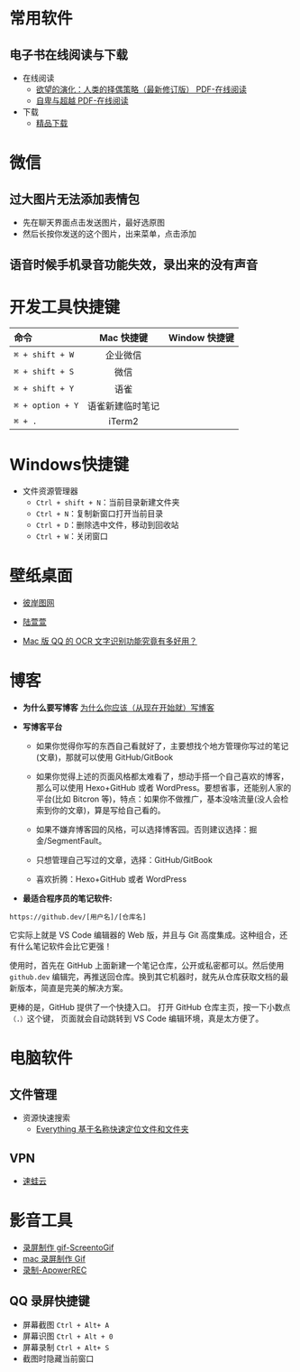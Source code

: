 # 常用软件

## 电子书在线阅读与下载

- 在线阅读
  - [欲望的演化：人类的择偶策略（最新修订版） PDF-在线阅读](http://jxz1.j9p.com/pc/ywdyh.pdf)
  - [自卑与超越 PDF-在线阅读](http://jxz1.j9p.com/pc/zbycy.pdf)
- 下载
  - [精品下载](http://www.j9p.com/down/534329.html)

# 微信

## 过大图片无法添加表情包

- 先在聊天界面点击发送图片，最好选原图
- 然后长按你发送的这个图片，出来菜单，点击添加

## 语音时候手机录音功能失效，录出来的没有声音

# 开发工具快捷键

| 命令             |    Mac 快捷键    | Window 快捷键 |
| :--------------- | :--------------: | ------------: |
| `⌘ + shift + W`  |     企业微信     |
| `⌘ + shift + S`  |       微信       |
| `⌘ + shift + Y`  |       语雀       |
| `⌘ + option + Y` | 语雀新建临时笔记 |
| `⌘ + .`          |      iTerm2      |

# Windows快捷键

- 文件资源管理器
  - `Ctrl + shift + N`：当前目录新建文件夹
  - `Ctrl + N`：复制新窗口打开当前目录
  - `Ctrl + D`：删除选中文件，移动到回收站
  - `Ctrl + W`：关闭窗口

# 壁纸桌面

- [彼岸图网](https://pic.netbian.com/4kdongman/)
- [陆萱萱](https://pic.netbian.com/4kmeinv/index_15.html)

- [Mac 版 QQ 的 OCR 文字识别功能究竟有多好用？](https://www.jianshu.com/p/a5e30639ed39)

# 博客

- **为什么要写博客**
  [为什么你应该（从现在开始就）写博客](http://mindhacks.cn/2009/02/15/why-you-should-start-blogging-now/)

- **写博客平台**

  - 如果你觉得你写的东西自己看就好了，主要想找个地方管理你写过的笔记(文章)，那就可以使用 GitHub/GitBook
  - 如果你觉得上述的页面风格都太难看了，想动手搭一个自己喜欢的博客，那么可以使用 Hexo+GitHub 或者 WordPress。要想省事，还能别人家的平台(比如 Bitcron 等)，特点：如果你不做推广，基本没啥流量(没人会检索到你的文章)，算是写给自己看的。

  - 如果不嫌弃博客园的风格，可以选择博客园。否则建议选择：掘金/SegmentFault。
  - 只想管理自己写过的文章，选择：GitHub/GitBook
  - 喜欢折腾：Hexo+GitHub 或者 WordPress

- **最适合程序员的笔记软件:**

`https://github.dev/[用户名]/[仓库名]`

它实际上就是 VS Code 编辑器的 Web 版，并且与 Git 高度集成。这种组合，还有什么笔记软件会比它更强！

使用时，首先在 GitHub 上面新建一个笔记仓库，公开或私密都可以。然后使用 `github.dev` 编辑完，再推送回仓库。换到其它机器时，就先从仓库获取文档的最新版本，简直是完美的解决方案。

更棒的是，GitHub 提供了一个快捷入口。 打开 GitHub 仓库主页，按一下小数点`（.）`这个键， 页面就会自动跳转到 VS Code 编辑环境，真是太方便了。

# 电脑软件

## 文件管理
- 资源快速搜索
  - [Everything 基于名称快速定位文件和文件夹](https://www.voidtools.com/zh-cn/)

## VPN

- [速蛙云](https://i.ok3.icu/IHJ)

# 影音工具

- [录屏制作 gif-ScreentoGif](https://pc.qq.com/detail/13/detail_23913.html)
- [mac 录屏制作 Gif](https://www.jianshu.com/p/7a54d47b6aa0)
- [录制-ApowerREC]()

## QQ 录屏快捷键

- 屏幕截图 `Ctrl + Alt+ A`
- 屏幕识图 `Ctrl + Alt + 0`
- 屏幕录制 `Ctrl + Alt+ S`
- 截图时隐藏当前窗口
